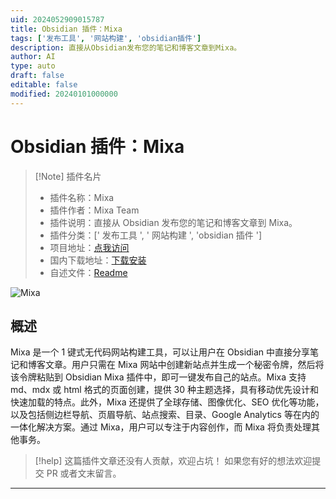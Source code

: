 ```yaml
---
uid: 2024052909015787
title: Obsidian 插件：Mixa
tags: ['发布工具', '网站构建', 'obsidian插件']
description: 直接从Obsidian发布您的笔记和博客文章到Mixa。
author: AI
type: auto
draft: false
editable: false
modified: 20240101000000
---
```


# Obsidian 插件：Mixa

> [!Note] 插件名片
> - 插件名称：Mixa
> - 插件作者：Mixa Team
> - 插件说明：直接从 Obsidian 发布您的笔记和博客文章到 Mixa。
> - 插件分类：[' 发布工具 ', ' 网站构建 ', 'obsidian 插件 ']
> - 项目地址：[点我访问](https://github.com/mixasite/obsidian-mixa)
> - 国内下载地址：[下载安装](https://pkmer.cn/products/plugin/pluginMarket/?mixa)
> - 自述文件：[Readme](https://ghproxy.net/https://raw.githubusercontent.com/mixasite/obsidian-mixa/main/README.md)

![Mixa](https://cdn.pkmer.cn/covers/mixa.png!pkmer)

## 概述

Mixa 是一个 1 键式无代码网站构建工具，可以让用户在 Obsidian 中直接分享笔记和博客文章。用户只需在 Mixa 网站中创建新站点并生成一个秘密令牌，然后将该令牌粘贴到 Obsidian Mixa 插件中，即可一键发布自己的站点。Mixa 支持 md、mdx 或 html 格式的页面创建，提供 30 种主题选择，具有移动优先设计和快速加载的特点。此外，Mixa 还提供了全球存储、图像优化、SEO 优化等功能，以及包括侧边栏导航、页眉导航、站点搜索、目录、Google Analytics 等在内的一体化解决方案。通过 Mixa，用户可以专注于内容创作，而 Mixa 将负责处理其他事务。

> [!help]
> 这篇插件文章还没有人贡献，欢迎占坑！
> 如果您有好的想法欢迎提交 PR 或者文末留言。

---



